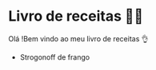 # Livro de receitas :woman_cook:

Olá !Bem vindo ao meu livro de receitas :ok_hand:

- Strogonoff de frango
